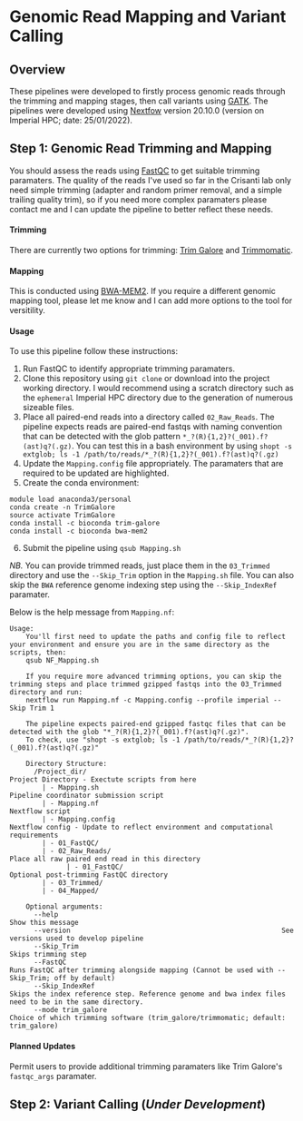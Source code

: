# Genomic Read Mapping and Variant Calling
## Overview
These pipelines were developed to firstly process genomic reads through the trimming and mapping stages, then call variants using [GATK](https://gatk.broadinstitute.org/hc/en-us). The pipelines were developed using [Nextfow](https://www.nextflow.io/) version 20.10.0 (version on Imperial HPC; date: 25/01/2022). 

## Step 1: Genomic Read Trimming and Mapping
You should assess the reads using [FastQC](https://www.bioinformatics.babraham.ac.uk/projects/fastqc/) to get suitable trimming paramaters. The quality of the reads I've used so far in the Crisanti lab only need simple trimming (adapter and random primer removal, and a simple trailing quality trim), so if you need more complex paramaters please contact me and I can update the pipeline to better reflect these needs.

#### Trimming 
There are currently two options for trimming: [Trim Galore](https://www.bioinformatics.babraham.ac.uk/projects/trim_galore/) and [Trimmomatic](http://www.usadellab.org/cms/?page=trimmomatic).

#### Mapping
This is conducted using [BWA-MEM2](https://github.com/bwa-mem2/bwa-mem2). If you require a different genomic mapping tool, please let me know and I can add more options to the tool for versitility. 

#### Usage
To use this pipeline follow these instructions:

  1. Run FastQC to identify appropriate trimming paramaters.
  2. Clone this repository using `git clone` or download into the project working directory. I would recommend using a scratch directory such as the `ephemeral` Imperial HPC directory due to the generation of numerous sizeable files.
  3. Place all paired-end reads into a directory called `02_Raw_Reads`. The pipeline expects reads are paired-end fastqs with naming convention that can be detected with the glob pattern `*_?(R){1,2}?(_001).f?(ast)q?(.gz)`. You can test this in a bash environment by using `shopt -s extglob; ls -1 /path/to/reads/*_?(R){1,2}?(_001).f?(ast)q?(.gz)`
  4. Update the `Mapping.config` file appropriately. The paramaters that are required to be updated are highlighted.
  5. Create the conda environment:
```
module load anaconda3/personal
conda create -n TrimGalore
source activate TrimGalore
conda install -c bioconda trim-galore
conda install -c bioconda bwa-mem2
```
  6. Submit the pipeline using `qsub Mapping.sh`

*NB.* You can provide trimmed reads, just place them in the `03_Trimmed` directory and use the `--Skip_Trim` option in the `Mapping.sh` file. You can also skip the `BWA` reference genome indexing step using the `--Skip_IndexRef` paramater.



Below is the help message from `Mapping.nf`:
```
Usage:
	You'll first need to update the paths and config file to reflect your environment and ensure you are in the same directory as the scripts, then:
	qsub NF_Mapping.sh
	
	If you require more advanced trimming options, you can skip the trimming steps and place trimmed gzipped fastqs into the 03_Trimmed directory and run:
	nextflow run Mapping.nf -c Mapping.config --profile imperial --Skip Trim 1

	The pipeline expects paired-end gzipped fastqc files that can be detected with the glob "*_?(R){1,2}?(_001).f?(ast)q?(.gz)". 
	To check, use "shopt -s extglob; ls -1 /path/to/reads/*_?(R){1,2}?(_001).f?(ast)q?(.gz)"
	
	Directory Structure:
	  /Project_dir/                                                Project Directory - Exectute scripts from here
	    | - Mapping.sh      	                               Pipeline coordinator submission script
	    | - Mapping.nf                                             Nextflow script
	    | - Mapping.config                                         Nextflow config - Update to reflect environment and computational requirements
	    | - 01_FastQC/                                             
	    | - 02_Raw_Reads/                                          Place all raw paired end read in this directory
	          | - 01_FastQC/                                       Optional post-trimming FastQC directory
	    | - 03_Trimmed/
	    | - 04_Mapped/
	
	Optional arguments:
	  --help                                                       Show this message
	  --version                                                    See versions used to develop pipeline
	  --Skip_Trim                                                  Skips trimming step
	  --FastQC                                                     Runs FastQC after trimming alongside mapping (Cannot be used with --Skip_Trim; off by default)
	  --Skip_IndexRef                                              Skips the index reference step. Reference genome and bwa index files need to be in the same directory.    
	  --mode trim_galore                                           Choice of which trimming software (trim_galore/trimmomatic; default: trim_galore)
```
#### Planned Updates

Permit users to provide additional trimming paramaters like Trim Galore's `fastqc_args` paramater.

## Step 2: Variant Calling (*Under Development*)

